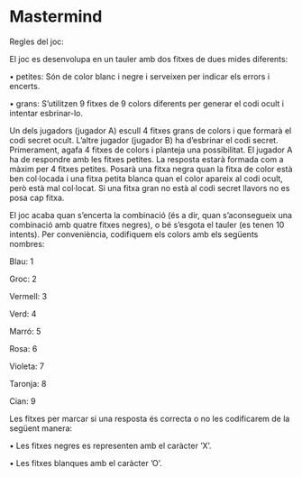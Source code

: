 # Mastermind

Regles del joc:

El joc es desenvolupa en un tauler amb dos fitxes de dues mides diferents:

• petites: Són de color blanc i negre i serveixen per indicar els errors i encerts.

• grans: S’utilitzen 9 fitxes de 9 colors diferents per generar el codi ocult i intentar
         esbrinar-lo.
           
Un dels jugadors (jugador A) escull 4 fitxes grans de colors i que formarà el codi secret
ocult. L’altre jugador (jugador B) ha d’esbrinar el codi secret. Primerament, agafa 4
fitxes de colors i planteja una possibilitat. El jugador A ha de respondre amb les fitxes
petites. La resposta estarà formada com a màxim per 4 fitxes petites. Posarà una fitxa
negra quan la fitxa de color està ben col·locada i una fitxa petita blanca quan el color
apareix al codi ocult, però està mal col·locat. Si una fitxa gran no està al codi secret
llavors no es posa cap fitxa.

El joc acaba quan s’encerta la combinació (és a dir, quan s’aconsegueix una combinació amb
quatre fitxes negres), o bé s’esgota el tauler (es tenen 10 intents).
Per conveniència, codifiquem els colors amb els següents nombres:

Blau: 1

Groc: 2

Vermell: 3

Verd: 4

Marró: 5

Rosa: 6

Violeta: 7

Taronja: 8

Cian: 9

Les fitxes per marcar si una resposta és correcta o no les codificarem de la següent
manera:

• Les fitxes negres es representen amb el caràcter ’X’.

• Les fitxes blanques amb el caràcter ’O’.
